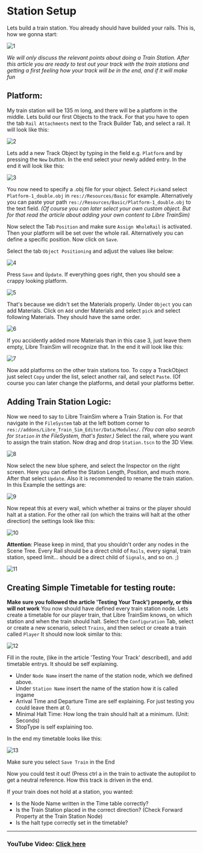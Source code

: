 # Station Setup

Lets build a train station. You already should have builded your rails. This is, how we gonna start:

![1](https://github.com/Jean28518/Libre-TrainSim/blob/master/Documentation/Images/TrainStations/1.png)

*We will only discuss the relevant points about doing a Train Station. After this article you are ready to test out your track with the train stations and getting a first feeling how your track will be in the end, and if it will make fun*

## Platform:

My train station will be 135 m long, and there will be a platform in the middle. Lets build our first Objects to the track. For that you have to open the tab `Rail Attachments` next to the Track Builder Tab, and select a rail. It will look like this:

![2](https://github.com/Jean28518/Libre-TrainSim/blob/master/Documentation/Images/TrainStations/2.png)

Lets add a new Track Object by typing in the field e.g. `Platform` and by pressing the `New` button. In the end select your newly added entry. In the end it will look like this:

![3](https://github.com/Jean28518/Libre-TrainSim/blob/master/Documentation/Images/TrainStations/3.png)

You now need to specify a .obj file for your object. Select `Pick`and select `Platform-1_double.obj` in `res://Resources/Basic` for example. Alternatively you can paste your path `res://Resources/Basic/Platform-1_double.obj` to the text field. *(Of course you can later select your own custom object. But for that read the article about adding your own content to Libre TrainSim)*

Now select the Tab `Position` and make sure `Assign WholeRail` is activated. Then your platform will be set over the whole rail. Alternatively you can define a specific position. Now click on `Save`.

Select the tab `Object Positioning` and adjust the values like below:

![4](https://github.com/Jean28518/Libre-TrainSim/blob/master/Documentation/Images/TrainStations/4.png)

Press `Save` and `Ùpdate`. If everything goes right, then you should see a crappy looking platform.

![5](https://github.com/Jean28518/Libre-TrainSim/blob/master/Documentation/Images/TrainStations/5.png)

That's because we didn't set the Materials properly. Under `Object` you can add Materials. Click on `Add` under Materials and select `pick` and select following Materials. They should have the same order. 

![6](https://github.com/Jean28518/Libre-TrainSim/blob/master/Documentation/Images/TrainStations/6.png)

If you accidently added more Materials than in this case 3, just leave them empty, Libre TrainSim will recognize that. In the end it will look like this:

![7](https://github.com/Jean28518/Libre-TrainSim/blob/master/Documentation/Images/TrainStations/7.png)

Now add platforms on the other train stations too. To copy a TrackObject just select `Copy` under the list, select another rail, and select `Paste`. (Of course you can later change the platforms, and detail your platforms better.

## Adding Train Station Logic:
Now we need to say to Libre TrainSim where a Train Station is. For that navigate in the `FileSystem` tab at the left bottom corner to `res://addons/Libre_Train_Sim_Editor/Data/Modules/`. *(You can also search for `Station` in the FileSystem, that's faster.)* Select the rail, where you want to assign the train station. Now drag and drop `Station.tscn` to the 3D View. 

![8](https://github.com/Jean28518/Libre-TrainSim/blob/master/Documentation/Images/TrainStations/8.png)

Now select the new blue sphere, and select the Inspector on the right screen. Here you can define the Station Length, Position, and much more. After that select `Update`. Also it is recommended to rename the train station. In this Example the settings are:

![9](https://github.com/Jean28518/Libre-TrainSim/blob/master/Documentation/Images/TrainStations/9.png)

Now repeat this at every wail, which whether ai trains or the player should halt at a station.
For the other rail (on which the trains will halt at the other direction) the settings look like this:

![10](https://github.com/Jean28518/Libre-TrainSim/blob/master/Documentation/Images/TrainStations/10.png)

**Attention**: Please keep in mind, that you shouldn't order any nodes in the Scene Tree. Every Rail should be a direct child of `Rails`, every signal, train station, speed limit... should be a direct child of `Signals`, and so on. ;) 

![11](https://github.com/Jean28518/Libre-TrainSim/blob/master/Documentation/Images/TrainStations/11.png)

## Creating Simple Timetable for testing route:
**Make sure you followed the article 'Testing Your Track') properly, or this will not work**
You now should have defined every train station node. Lets create a timetable for our player train, that Libre TrainSim knows, on which station and when the train should halt.
Select the `Configuration` Tab, select or create a new scenario, select `Trains`, and then select or create a train called `Player` 
It should now look similar to this:

![12](https://github.com/Jean28518/Libre-TrainSim/blob/master/Documentation/Images/TrainStations/12.png)

Fill in the route, (like in the article 'Testing Your Track' described), and add timetable entrys. It should be self explaining. 
- Under `Node Name` insert the name of the station node, which we defined above.
- Under `Station Name` insert the name of the station how it is called ingame
- Arrival Time and Departure Time are self explaining. For just testing you could leave them at 0. 
- Minimal Halt Time: How long the train should halt at a minimum. (Unit: Seconds)
- StopType is self explaining too.

In the end my timetable looks like this:

![13](https://github.com/Jean28518/Libre-TrainSim/blob/master/Documentation/Images/TrainStations/13.png)

Make sure you select `Save Train` in the End

Now you could test it out! (Press ctrl a in the train to activate the autopilot to get a neutral reference. How this track is driven in the end. 

If your train does not hold at a station, you wanted:
- Is the Node Name written in the Time table correctly?
- Is the Train Station placed in the correct direction?  (Check Forward Property at the Train Station Node)
- Is the halt type correctly set in the timetable?

***

### YouTube Video: [Click here](https://youtu.be/yOFAHt3I9D8)